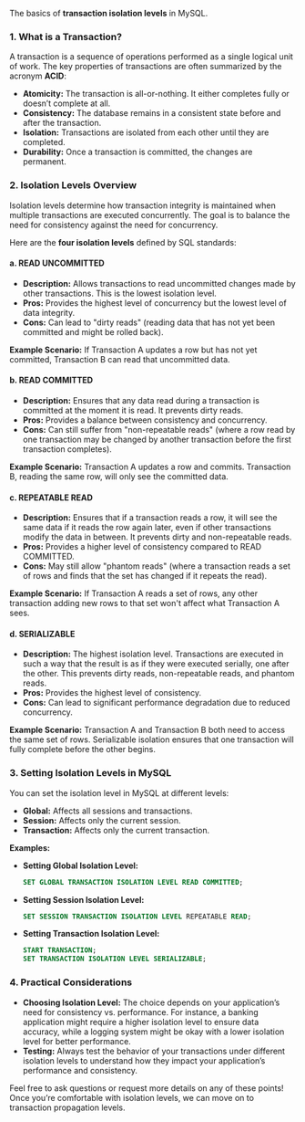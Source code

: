 The basics of **transaction isolation levels** in MySQL.

### **1. What is a Transaction?**

A transaction is a sequence of operations performed as a single logical unit of work. The key properties of transactions are often summarized by the acronym **ACID**:
- **Atomicity:** The transaction is all-or-nothing. It either completes fully or doesn’t complete at all.
- **Consistency:** The database remains in a consistent state before and after the transaction.
- **Isolation:** Transactions are isolated from each other until they are completed.
- **Durability:** Once a transaction is committed, the changes are permanent.

### **2. Isolation Levels Overview**

Isolation levels determine how transaction integrity is maintained when multiple transactions are executed concurrently. The goal is to balance the need for consistency against the need for concurrency.

Here are the **four isolation levels** defined by SQL standards:

#### **a. READ UNCOMMITTED**

- **Description:** Allows transactions to read uncommitted changes made by other transactions. This is the lowest isolation level.
- **Pros:** Provides the highest level of concurrency but the lowest level of data integrity.
- **Cons:** Can lead to "dirty reads" (reading data that has not yet been committed and might be rolled back).

**Example Scenario:** If Transaction A updates a row but has not yet committed, Transaction B can read that uncommitted data.

#### **b. READ COMMITTED**

- **Description:** Ensures that any data read during a transaction is committed at the moment it is read. It prevents dirty reads.
- **Pros:** Provides a balance between consistency and concurrency.
- **Cons:** Can still suffer from "non-repeatable reads" (where a row read by one transaction may be changed by another transaction before the first transaction completes).

**Example Scenario:** Transaction A updates a row and commits. Transaction B, reading the same row, will only see the committed data.

#### **c. REPEATABLE READ**

- **Description:** Ensures that if a transaction reads a row, it will see the same data if it reads the row again later, even if other transactions modify the data in between. It prevents dirty and non-repeatable reads.
- **Pros:** Provides a higher level of consistency compared to READ COMMITTED.
- **Cons:** May still allow "phantom reads" (where a transaction reads a set of rows and finds that the set has changed if it repeats the read).

**Example Scenario:** If Transaction A reads a set of rows, any other transaction adding new rows to that set won't affect what Transaction A sees.

#### **d. SERIALIZABLE**

- **Description:** The highest isolation level. Transactions are executed in such a way that the result is as if they were executed serially, one after the other. This prevents dirty reads, non-repeatable reads, and phantom reads.
- **Pros:** Provides the highest level of consistency.
- **Cons:** Can lead to significant performance degradation due to reduced concurrency.

**Example Scenario:** Transaction A and Transaction B both need to access the same set of rows. Serializable isolation ensures that one transaction will fully complete before the other begins.

### **3. Setting Isolation Levels in MySQL**

You can set the isolation level in MySQL at different levels:
- **Global:** Affects all sessions and transactions.
- **Session:** Affects only the current session.
- **Transaction:** Affects only the current transaction.

**Examples:**

- **Setting Global Isolation Level:**
  ```sql
  SET GLOBAL TRANSACTION ISOLATION LEVEL READ COMMITTED;
  ```

- **Setting Session Isolation Level:**
  ```sql
  SET SESSION TRANSACTION ISOLATION LEVEL REPEATABLE READ;
  ```

- **Setting Transaction Isolation Level:**
  ```sql
  START TRANSACTION;
  SET TRANSACTION ISOLATION LEVEL SERIALIZABLE;
  ```

### **4. Practical Considerations**

- **Choosing Isolation Level:** The choice depends on your application’s need for consistency vs. performance. For instance, a banking application might require a higher isolation level to ensure data accuracy, while a logging system might be okay with a lower isolation level for better performance.
- **Testing:** Always test the behavior of your transactions under different isolation levels to understand how they impact your application’s performance and consistency.

Feel free to ask questions or request more details on any of these points! Once you’re comfortable with isolation levels, we can move on to transaction propagation levels.